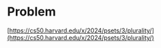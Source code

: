 # Problem
[https://cs50.harvard.edu/x/2024/psets/3/plurality/](https://cs50.harvard.edu/x/2024/psets/3/plurality/)
